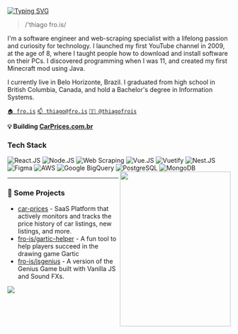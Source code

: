 [![Typing SVG](https://readme-typing-svg.demolab.com?font=SUSE&weight=600&size=24&pause=1000&color=006C11&width=435&height=36&lines=%3E+thiago+frois)](https://git.io/typing-svg)
> /'thiago fro.is/

I'm a software engineer and web-scraping specialist with a lifelong passion and curiosity for technology. I launched my first YouTube channel in 2009, at the age of 8, where I taught people how to download and install software on their PCs. I discovered programming when I was 11, and created my first Minecraft mod using Java.

I currently live in Belo Horizonte, Brazil. I graduated from high school in British Columbia, Canada, and hold a Bachelor's degree in Information Systems.

[`🏠 fro.is`](https://fro.is/)
[`📫 thiago@fro.is`](mailto:thiago@fro.is)
[`🧑‍💼 @thiagofrois`](https://www.linkedin.com/in/thiagofrois/)

**💡 Building [CarPrices.com.br](https://carprices.com.br/)**

### Tech Stack
![React.JS](https://img.shields.io/badge/React-20232A?style=for-the-badge&logo=react&logoColor=61DAFB)
![Node.JS](https://img.shields.io/badge/Node%20js-339933?style=for-the-badge&logo=nodedotjs&logoColor=white)
![Web Scraping](https://img.shields.io/badge/Web%20Scraping-222222?style=for-the-badge&logo=Spyder-IDE&logoColor=white)
![Vue.JS](https://img.shields.io/badge/Vue%20js-35495E?style=for-the-badge&logo=vuedotjs&logoColor=4FC08D)
![Vuetify](https://img.shields.io/badge/Vuetify-1867C0?style=for-the-badge&logo=vuetify&logoColor=white)
![Nest.JS](https://img.shields.io/badge/nestjs-E0234E?style=for-the-badge&logo=nestjs&logoColor=white)
![Figma](https://img.shields.io/badge/Figma-F24E1E?style=for-the-badge&logo=figma&logoColor=white)
![AWS](https://img.shields.io/badge/AWS-FF9900?style=for-the-badge&logo=amazonwebservices&logoColor=white)
![Google BigQuery](https://img.shields.io/badge/Google%20BigQuery-669DF6?style=for-the-badge&logo=googlebigquery&logoColor=white)
![PostgreSQL](https://img.shields.io/badge/PostgreSQL-4169E1?style=for-the-badge&logo=postgresql&logoColor=white)
![MongoDB](https://img.shields.io/badge/MongoDB-47A248?style=for-the-badge&logo=mongodb&logoColor=white)
<img align="right" width="250" height="350" src="https://user-images.githubusercontent.com/74038190/213910842-5a320d6b-e48f-4d41-a901-0e6a357e8dae.gif">

---
### 🌱 Some Projects
- [car-prices](https://github.com/Car-Prices) - SaaS Platform that actively monitors and tracks the price history of car listings, new listings, and more.
- [fro-is/gartic-helper](https://github.com/fro-is/gartichelper) - A fun tool to help players succeed in the drawing game Gartic
- [fro-is/jsgenius](https://github.com/fro-is/jsgenius) - A version of the Genius Game built with Vanilla JS and Sound FXs.

![](https://komarev.com/ghpvc/?username=fro-is&abbreviated=true&label=ty!)
